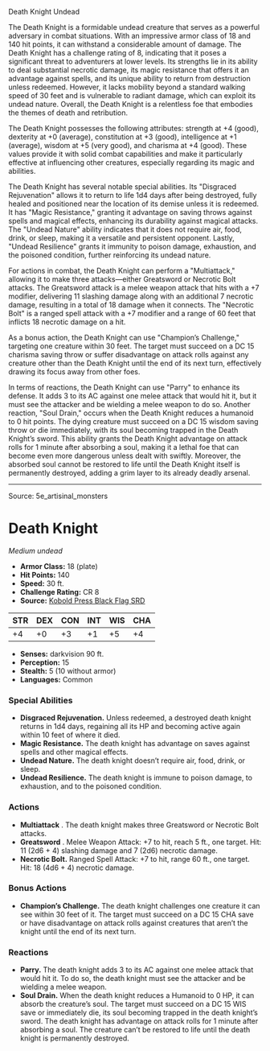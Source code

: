<MonsterName/>Death Knight</MonsterName>
<CreatureType/>Undead</CreatureType>

<summary>The Death Knight is a formidable undead creature that serves as a powerful adversary in combat situations. With an impressive armor class of 18 and 140 hit points, it can withstand a considerable amount of damage. The Death Knight has a challenge rating of 8, indicating that it poses a significant threat to adventurers at lower levels. Its strengths lie in its ability to deal substantial necrotic damage, its magic resistance that offers it an advantage against spells, and its unique ability to return from destruction unless redeemed. However, it lacks mobility beyond a standard walking speed of 30 feet and is vulnerable to radiant damage, which can exploit its undead nature. Overall, the Death Knight is a relentless foe that embodies the themes of death and retribution.</summary>

<detail>

The Death Knight possesses the following attributes: strength at +4 (good), dexterity at +0 (average), constitution at +3 (good), intelligence at +1 (average), wisdom at +5 (very good), and charisma at +4 (good). These values provide it with solid combat capabilities and make it particularly effective at influencing other creatures, especially regarding its magic and abilities.

The Death Knight has several notable special abilities. Its "Disgraced Rejuvenation" allows it to return to life 1d4 days after being destroyed, fully healed and positioned near the location of its demise unless it is redeemed. It has "Magic Resistance," granting it advantage on saving throws against spells and magical effects, enhancing its durability against magical attacks. The "Undead Nature" ability indicates that it does not require air, food, drink, or sleep, making it a versatile and persistent opponent. Lastly, "Undead Resilience" grants it immunity to poison damage, exhaustion, and the poisoned condition, further reinforcing its undead nature.

For actions in combat, the Death Knight can perform a "Multiattack," allowing it to make three attacks—either Greatsword or Necrotic Bolt attacks. The Greatsword attack is a melee weapon attack that hits with a +7 modifier, delivering 11 slashing damage along with an additional 7 necrotic damage, resulting in a total of 18 damage when it connects. The "Necrotic Bolt" is a ranged spell attack with a +7 modifier and a range of 60 feet that inflicts 18 necrotic damage on a hit.

As a bonus action, the Death Knight can use "Champion’s Challenge," targeting one creature within 30 feet. The target must succeed on a DC 15 charisma saving throw or suffer disadvantage on attack rolls against any creature other than the Death Knight until the end of its next turn, effectively drawing its focus away from other foes.

In terms of reactions, the Death Knight can use "Parry" to enhance its defense. It adds 3 to its AC against one melee attack that would hit it, but it must see the attacker and be wielding a melee weapon to do so. Another reaction, "Soul Drain," occurs when the Death Knight reduces a humanoid to 0 hit points. The dying creature must succeed on a DC 15 wisdom saving throw or die immediately, with its soul becoming trapped in the Death Knight’s sword. This ability grants the Death Knight advantage on attack rolls for 1 minute after absorbing a soul, making it a lethal foe that can become even more dangerous unless dealt with swiftly. Moreover, the absorbed soul cannot be restored to life until the Death Knight itself is permanently destroyed, adding a grim layer to its already deadly arsenal.</detail>



---

Source: 5e_artisinal_monsters

# Death Knight

*Medium undead*

- **Armor Class:** 18 (plate)
- **Hit Points:** 140
- **Speed:** 30 ft.
- **Challenge Rating:** CR 8
- **Source:** [Kobold Press Black Flag SRD](https://koboldpress.com/black-flag-roleplaying/)

| STR | DEX | CON | INT | WIS | CHA |
| --- | --- | --- | --- | --- | --- |
| +4 | +0 | +3 | +1 | +5 | +4 |

- **Senses:** darkvision 90 ft.
- **Perception:** 15
- **Stealth:** 5 (10 without armor)
- **Languages:** Common

### Special Abilities

- **Disgraced Rejuvenation.** Unless redeemed, a destroyed death knight returns in 1d4 days, regaining all its HP and becoming active again within 10 feet of where it died.
- **Magic Resistance.** The death knight has advantage on saves against spells and other magical effects.
- **Undead Nature.** The death knight doesn’t require air, food, drink, or sleep.
- **Undead Resilience.** The death knight is immune to poison damage, to exhaustion, and to the poisoned condition.

### Actions

- **Multiattack** . The death knight makes three Greatsword or Necrotic Bolt attacks.
- **Greatsword** . Melee Weapon Attack: +7 to hit, reach 5 ft., one target. Hit: 11 (2d6 + 4) slashing damage and 7 (2d6) necrotic damage.
- **Necrotic Bolt.** Ranged Spell Attack: +7 to hit, range 60 ft., one target. Hit: 18 (4d6 + 4) necrotic damage.

### Bonus Actions

- **Champion’s Challenge.** The death knight challenges one creature it can see within 30 feet of it. The target must succeed on a DC 15 CHA save or have disadvantage on attack rolls against creatures that aren’t the knight until the end of its next turn.

### Reactions

- **Parry.** The death knight adds 3 to its AC against one melee attack that would hit it. To do so, the death knight must see the attacker and be wielding a melee weapon.
- **Soul Drain.** When the death knight reduces a Humanoid to 0 HP, it can absorb the creature’s soul. The target must succeed on a DC 15 WIS save or immediately die, its soul becoming trapped in the death knight’s sword. The death knight has advantage on attack rolls for 1 minute after absorbing a soul. The creature can’t be restored to life until the death knight is permanently destroyed.



